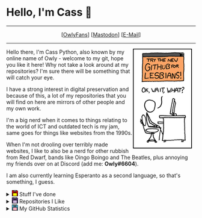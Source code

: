 # Hello, I'm Cass 👋
<hr>
<center>[<a href="https://owlyfans.neocities.org">OwlyFans</a>] [<a href="https://digipres.club/@Owly">Mastodon</a>] [<a href="mailto:OwlGal69@protonmail.com">E-Mail</a>]</center>
<hr>

<img width="157" height="265" align="right" style="float: right; margin: 0 10px 0 0;" alt="Extract from xkcd 624: Branding." src="img/xkcd_624.png">

Hello there, I'm Cass Python, also known by my online name of Owly - welcome to my git, hope you like it here! Why not take a look around at my repositories? I'm sure there will be something that will catch your eye.

I have a strong interest in digital preservation and because of this, a lot of my repositories that you will find on here are mirrors of other people and my own work.

I'm a big nerd when it comes to things relating to the world of ICT and outdated tech is my jam, same goes for things like websites from the 1990s.

When I'm not drooling over terribly made websites, I like to also be a nerd for other rubbish from Red Dwarf, bands like Oingo Boingo and The Beatles, plus annoying my friends over on at Discord (add me: **Owly#6604**).

I am also currently learning Esperanto as a second language, so that's something, I guess.

<details>
  <summary><img src="img/floppy.png"> Stuff I've done</summary>
Here are some of the highlights of some of the thing that I have published on the Web, enjoy at your own risk...

* <a href="https://github.com/DynTylluan/owlgames">/owlgames Archive</a>: A collection of vanilla Doom WADs.
* <a href="https://github.com/DynTylluan/OwlBot">OwlBot</a>: A Discord bot that I co-wrote - has a lot of small issues, but I'm proud of it.
* <a href="https://owlman.neocities.org/">OwlMan on Neocities</a>: A websitet hat I have been working on since 2016, it has been called many thing from terrible due to its source code to the maze of interesting content. Is it truly a terrible place? Well, you have to find-out for yourself.
</details>

<details>
  <summary><img src="img/floppy2.png"> Repositories I Like</summary>
Thank God I have had nothing to do with anything here or else they would be terrible, but anyway, here are some repositories that I think are cool and so should you.

* <a href="https://github.com/akaAgar/png2wad">akaAgar/png2wad</a>: A tool to create Doom maps from PNG files - the future is now!
* <a href="https://github.com/chocolate-doom/chocolate-doom">chocolate-doom/chocolate-doom</a>: Doom source port that is minimalist and historically accurate.
* <a href="https://github.com/freedoom/freedoom">freedoom/freedoom</a>: A free, open source game based on the Doom engine - it's Doom, but free!
* <a href="https://github.com/imfunniee/htmlOS">imfunniee/htmlOS</a>: An OS made entirely with HTML/CSS and JS.
* <a href="https://github.com/luceraproject/abbaye-des-morts">luceraproject/abbaye-des-morts</a>: A HTML5/JS version of the game L'Abbaye des morts.
* <a href="https://github.com/timqian/chart.xkcd">timqian/chart.xkcd</a>: Create charts in the style of the xkcd comic!

More repositories that I have stared can be found <a href="https://github.com/DynTylluan?tab=stars">here</a>
</details>

<details>
  <summary><img src="img/floppy3.png"> My GitHub Statistics</summary>
Showing off my nerd cred (if I had any)
  <table>
  <tr>
    <td>
      <a href="https://github.com/anuraghazra/github-readme-stats"><img src="https://github-readme-stats.vercel.app/api/top-langs/?username=DynTylluan" alt="Top Langs"></a>
    </td>
    <td>
      <a href="https://github.com/anuraghazra/github-readme-stats"><img src="https://github-readme-stats.vercel.app/api?username=DynTylluan" alt="dcb's github stats"></a>
    </td>
  </tr>
  </table>
</details>
